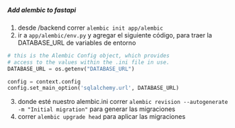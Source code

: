##### Add alembic to fastapi
1. desde /backend correr `alembic init app/alembic`
2. ir a `app/alembic/env.py` y agregar el siguiente código, para traer la DATABASE_URL de variables de entorno
```python
# this is the Alembic Config object, which provides
# access to the values within the .ini file in use.
DATABASE_URL = os.getenv("DATABASE_URL")

config = context.config
config.set_main_option('sqlalchemy.url', DATABASE_URL)
```
3. donde esté nuestro alembic.ini correr `alembic revision --autogenerate -m "Initial migration"` para generar las migraciones
4. correr `alembic upgrade head` para aplicar las migraciones

